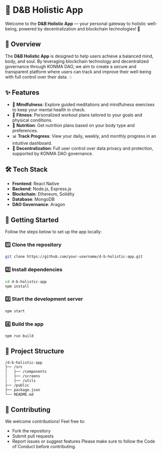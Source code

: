 # 🌿 D&B Holistic App

Welcome to the **D&B Holistic App** — your personal gateway to holistic well-being, powered by decentralization and blockchain technologies! 🚀

## 📖 Overview

The **D&B Holistic App** is designed to help users achieve a balanced mind, body, and soul. By leveraging blockchain technology and decentralized governance through KONMA DAO, we aim to create a secure and transparent platform where users can track and improve their well-being with full control over their data. 💡

## ✨ Features

- 🧘 **Mindfulness**: Explore guided meditations and mindfulness exercises to keep your mental health in check.
- 💪 **Fitness**: Personalized workout plans tailored to your goals and physical conditions.
- 🍏 **Nutrition**: Get nutrition plans based on your body type and preferences.
- 📊 **Track Progress**: View your daily, weekly, and monthly progress in an intuitive dashboard.
- 🔐 **Decentralization**: Full user control over data privacy and protection, supported by KONMA DAO governance.

## 🛠️ Tech Stack

- **Frontend**: React Native
- **Backend**: Node.js, Express.js
- **Blockchain**: Ethereum, Solidity
- **Database**: MongoDB
- **DAO Governance**: Aragon

## 🚀 Getting Started

Follow the steps below to set up the app locally:

### 1️⃣ Clone the repository
   ```bash
   git clone https://github.com/your-username/d-b-holistic-app.git
  ```
### 2️⃣ Install dependencies
   ```bash
   cd d-b-holistic-app
   npm install
   ```
### 3️⃣ Start the development server
   ```bash
   npm start
   ```
### 4️⃣ Build the app
   ```bash
   npm run build
   ```

## 🧩 Project Structure

```bash
/d-b-holistic-app
├── /src
│   ├── /components
│   ├── /screens
│   ├── /utils
├── /public
├── package.json
└── README.md
```

## 🤝 Contributing
We welcome contributions! Feel free to:

- Fork the repository
- Submit pull requests
- Report issues or suggest features
Please make sure to follow the Code of Conduct before contributing.
